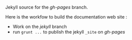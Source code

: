 Jekyll source for the *gh-pages* branch.

Here is the workfow to build the documentation web site :

- Work on the *jekyll* branch
- run `grunt ...` to publish the jekyll `_site` on *gh-pages*
